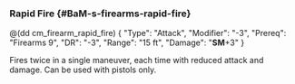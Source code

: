 ### Rapid Fire {#BaM-s-firearms-rapid-fire}

@(dd cm_firearm_rapid_fire)
{ "Type": "Attack",
	"Modifier": "-3",
	"Prereq": "Firearms 9",
	"DR": "-3",
	"Range": "15 ft",
	"Damage": "__SM__+3"
}

Fires twice in a single maneuver, each time with reduced attack and
damage. Can be used with pistols only.
